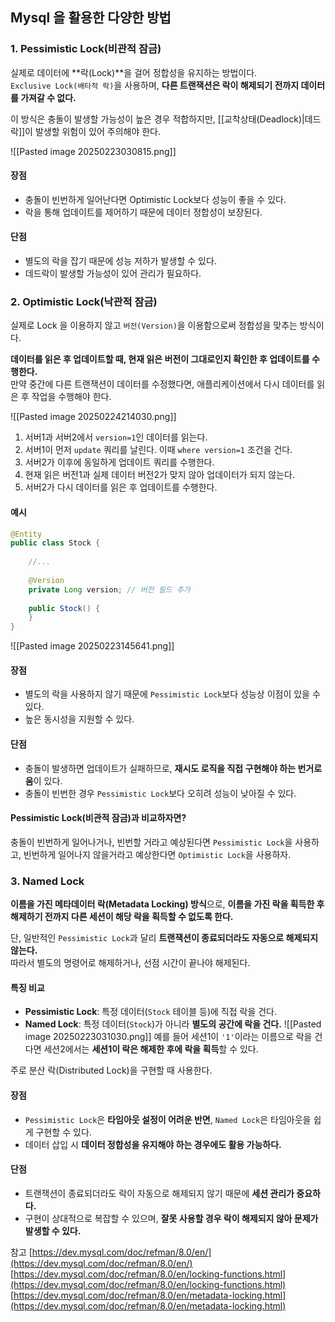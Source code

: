 ## Mysql 을 활용한 다양한 방법
### 1. Pessimistic Lock(비관적 잠금)
실제로 데이터에 **락(Lock)**을 걸어 정합성을 유지하는 방법이다.  
`Exclusive Lock(배타적 락)`을 사용하며, **다른 트랜잭션은 락이 해제되기 전까지 데이터를 가져갈 수 없다.**

이 방식은 충돌이 발생할 가능성이 높은 경우 적합하지만, [[교착상태(Deadlock)|데드락]]이 발생할 위험이 있어 주의해야 한다.


![[Pasted image 20250223030815.png]]

#### 장점
- 충돌이 빈번하게 일어난다면 Optimistic Lock보다 성능이 좋을 수 있다.
- 락을 통해 업데이트를 제어하기 때문에 데이터 정합성이 보장된다.

#### 단점
- 별도의 락을 잡기 때문에 성능 저하가 발생할 수 있다.
- 데드락이 발생할 가능성이 있어 관리가 필요하다.


### 2. Optimistic Lock(낙관적 잠금)
실제로 Lock 을 이용하지 않고 `버전(Version)`을 이용함으로써 정합성을 맞추는 방식이다.

**데이터를 읽은 후 업데이트할 때, 현재 읽은 버전이 그대로인지 확인한 후 업데이트를 수행한다.**  
만약 중간에 다른 트랜잭션이 데이터를 수정했다면, 애플리케이션에서 다시 데이터를 읽은 후 작업을 수행해야 한다.

![[Pasted image 20250224214030.png]]
1. 서버1과 서버2에서 `version=1`인 데이터를 읽는다.
2. 서버1이 먼저 `update` 쿼리를 날린다. 이때 `where version=1` 조건을 건다.
3. 서버2가 이후에 동일하게 업데이트 쿼리를 수행한다.
4. 현재 읽은 버전1과 실제 데이터 버전2가 맞지 않아 업데이터가 되지 않는다.
5. 서버2가 다시 데이터를 읽은 후 업데이트를 수행한다.


#### 예시
```java
@Entity  
public class Stock {  
  
    //...
  
    @Version  
    private Long version; // 버전 필드 추가
  
    public Stock() {  
    }
}
```

![[Pasted image 20250223145641.png]]
#### 장점
- 별도의 락을 사용하지 않기 때문에 `Pessimistic Lock`보다 성능상 이점이 있을 수 있다.
- 높은 동시성을 지원할 수 있다.

#### 단점
- 충돌이 발생하면 업데이트가 실패하므로, **재시도 로직을 직접 구현해야 하는 번거로움**이 있다.
- 충돌이 빈번한 경우 `Pessimistic Lock`보다 오히려 성능이 낮아질 수 있다.

#### Pessimistic Lock(비관적 잠금)과 비교하자면?
충돌이 빈번하게 일어나거나, 빈번할 거라고 예상된다면 `Pessimistic Lock`을 사용하고,
빈번하게 일어나지 않을거라고 예상한다면 `Optimistic Lock`을 사용하자.


### 3. Named Lock
**이름을 가진 메타데이터 락(Metadata Locking) 방식**으로, **이름을 가진 락을 획득한 후 해제하기 전까지 다른 세션이 해당 락을 획득할 수 없도록 한다.**

단, 일반적인 `Pessimistic Lock`과 달리 **트랜잭션이 종료되더라도 자동으로 해제되지 않는다.**  
따라서 별도의 명령어로 해제하거나, 선점 시간이 끝나야 해제된다.

#### 특징 비교
- **Pessimistic Lock**: 특정 데이터(`Stock` 테이블 등)에 직접 락을 건다.
- **Named Lock**: 특정 데이터(`Stock`)가 아니라 **별도의 공간에 락을 건다.**
![[Pasted image 20250223031030.png]]
예를 들어 세션1이 `'1'`이라는 이름으로 락을 건다면 세션2에서는 **세션1이 락은 해제한 후에 락을 획득**할 수 있다.

주로 분산 락(Distributed Lock)을 구현할 때 사용한다.

#### 장점
- `Pessimistic Lock`은 **타임아웃 설정이 어려운 반면**, `Named Lock`은 타임아웃을 쉽게 구현할 수 있다.
- 데이터 삽입 시 **데이터 정합성을 유지해야 하는 경우에도 활용 가능하다.**

#### 단점
- 트랜잭션이 종료되더라도 락이 자동으로 해제되지 않기 때문에 **세션 관리가 중요하다.**
- 구현이 상대적으로 복잡할 수 있으며, **잘못 사용할 경우 락이 해제되지 않아 문제가 발생할 수 있다.**


참고
[https://dev.mysql.com/doc/refman/8.0/en/](https://dev.mysql.com/doc/refman/8.0/en/)
[https://dev.mysql.com/doc/refman/8.0/en/locking-functions.html](https://dev.mysql.com/doc/refman/8.0/en/locking-functions.html)
[https://dev.mysql.com/doc/refman/8.0/en/metadata-locking.html](https://dev.mysql.com/doc/refman/8.0/en/metadata-locking.html)

  
  